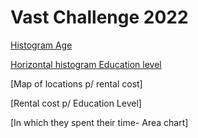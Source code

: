 <h1> Vast Challenge 2022 </h1>

[Histogram Age](https://mdanielaraffom.github.io/infovis/VastChallenge/vast.age.html)

[Horizontal histogram Education level](https://mdanielaraffom.github.io/infovis/VastChallenge/barchar-EducationLevel.html)

[Map of locations p/ rental cost]

[Rental cost p/ Education Level]

[In which they spent their time- Area chart]
